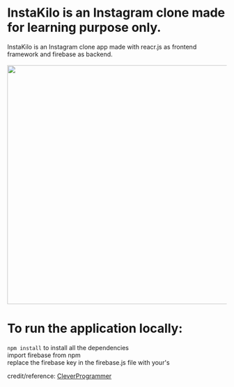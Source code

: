 # InstaKilo is an Instagram clone made for learning purpose only.
InstaKilo is an Instagram clone app made with reacr.js as frontend framework and firebase as backend.
</br>
</br>
<img src="https://user-images.githubusercontent.com/35983749/119927210-1f581800-bfcd-11eb-83c7-76d8cd1001d6.png" width="850" height="550">  
# To run the application locally:
`npm install` to install all the dependencies</br>
import firebase from npm </br>
replace the firebase key in the firebase.js file with your's


credit/reference: <a href="https://youtu.be/f7T48W0cwXM" >CleverProgrammer</a>
